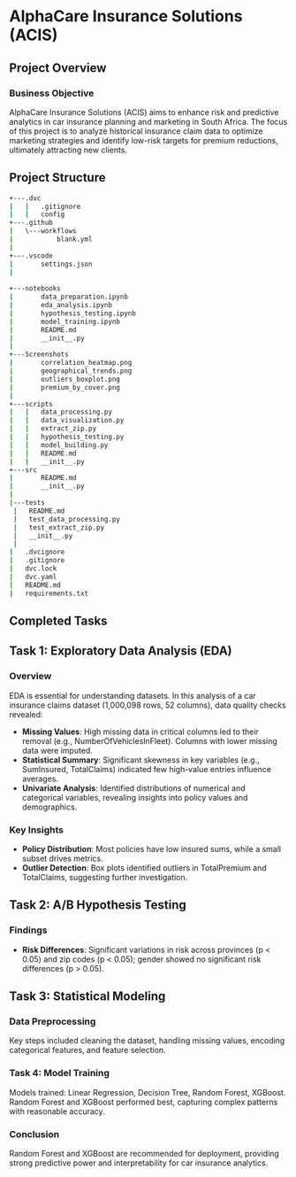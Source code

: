 
# AlphaCare Insurance Solutions (ACIS)

## Project Overview


### Business Objective
AlphaCare Insurance Solutions (ACIS) aims to enhance risk and predictive analytics in car insurance planning and marketing in South Africa. The focus of this project is to analyze historical insurance claim data to optimize marketing strategies and identify low-risk targets for premium reductions, ultimately attracting new clients.

## **Project Structure**

   ``` bash
+---.dvc
|   |   .gitignore
|   |   config           
+---.github
|   \---workflows
|           blank.yml
|           
+---.vscode
|       settings.json
|                          
         
+---notebooks
|       data_preparation.ipynb
|       eda_analysis.ipynb
|       hypothesis_testing.ipynb
|       model_training.ipynb
|       README.md
|       __init__.py
|       
+---Screenshots
|       correlation_heatmap.png
|       geographical_trends.png
|       outliers_boxplot.png
|       premium_by_cover.png
|       
+---scripts
|   |   data_processing.py
|   |   data_visualization.py
|   |   extract_zip.py
|   |   hypothesis_testing.py
|   |   model_building.py
|   |   README.md
|   |   __init__.py         
+---src
|       README.md
|       __init__.py
|       
|---tests
    |   README.md
    |   test_data_processing.py
    |   test_extract_zip.py
    |   __init__.py
    |   
|   .dvcignore
|   .gitignore
|   dvc.lock
|   dvc.yaml
|   README.md
|   requirements.txt
 
```

## Completed Tasks

## Task 1: Exploratory Data Analysis (EDA)

### Overview
EDA is essential for understanding datasets. In this analysis of a car insurance claims dataset (1,000,098 rows, 52 columns), data quality checks revealed:

- **Missing Values**: High missing data in critical columns led to their removal (e.g., NumberOfVehiclesInFleet). Columns with lower missing data were imputed.
- **Statistical Summary**: Significant skewness in key variables (e.g., SumInsured, TotalClaims) indicated few high-value entries influence averages.
- **Univariate Analysis**: Identified distributions of numerical and categorical variables, revealing insights into policy values and demographics.

### Key Insights
- **Policy Distribution**: Most policies have low insured sums, while a small subset drives metrics.
- **Outlier Detection**: Box plots identified outliers in TotalPremium and TotalClaims, suggesting further investigation.

## Task 2: A/B Hypothesis Testing

### Findings
- **Risk Differences**: Significant variations in risk across provinces (p < 0.05) and zip codes (p < 0.05); gender showed no significant risk differences (p > 0.05).

## Task 3: Statistical Modeling

### Data Preprocessing
Key steps included cleaning the dataset, handling missing values, encoding categorical features, and feature selection.

### Task 4: Model Training
Models trained: Linear Regression, Decision Tree, Random Forest, XGBoost. Random Forest and XGBoost performed best, capturing complex patterns with reasonable accuracy.

### Conclusion
Random Forest and XGBoost are recommended for deployment, providing strong predictive power and interpretability for car insurance analytics.

